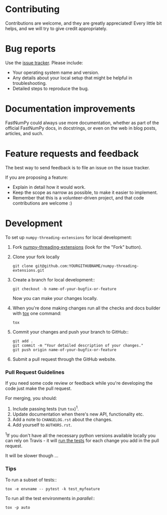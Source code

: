 # Contributing

Contributions are welcome, and they are greatly appreciated! Every
little bit helps, and we will try to give credit appropriately.

# Bug reports

Use the [issue tracker](https://github.com/Quansight/numpy-threading-extensions/issues).
Please include:

* Your operating system name and version.
* Any details about your local setup that might be helpful in troubleshooting.
* Detailed steps to reproduce the bug.

# Documentation improvements

FastNumPy could always use more documentation, whether as part of the
official FastNumPy docs, in docstrings, or even on the web in blog posts,
articles, and such.

# Feature requests and feedback

The best way to send feedback is to file an issue on the issue tracker.

If you are proposing a feature:

* Explain in detail how it would work.
* Keep the scope as narrow as possible, to make it easier to implement.
* Remember that this is a volunteer-driven project, and that code contributions are welcome :)

# Development

To set up `numpy-threading-extensions` for local development:

1. Fork [numpy-threading-extensions](https://github.com/Quansight/numpy-threading-extensions)
   (look for the "Fork" button).
2. Clone your fork locally
   ```
   git clone git@github.com:YOURGITHUBNAME/numpy-threading-extensions.git
   ```

3. Create a branch for local development::
   ```
   git checkout -b name-of-your-bugfix-or-feature
   ```

   Now you can make your changes locally.

4. When you're done making changes run all the checks and docs builder with [tox](https://tox.readthedocs.io/en/latest/install.html) one command:
   ```
   tox
   ```

5. Commit your changes and push your branch to GitHub::
   ```
   git add .
   git commit -m "Your detailed description of your changes."
   git push origin name-of-your-bugfix-or-feature
   ```

6. Submit a pull request through the GitHub website.

### Pull Request Guidelines

If you need some code review or feedback while you're developing the code just make the pull request.

For merging, you should:

1. Include passing tests (run `tox`)<sup>1</sup>.
2. Update documentation when there's new API, functionality etc.
3. Add a note to `CHANGELOG.rst` about the changes.
4. Add yourself to `AUTHORS.rst`.

<sup>1</sup>If you don't have all the necessary python versions available
locally you can rely on Travis - it will [run the
tests](https://travis-ci.org/Quansight/numpy-threading-extensions/pull_requests)
for each change you add in the pull request.

It will be slower though ...

### Tips

To run a subset of tests::
```
tox -e envname -- pytest -k test_myfeature
```

To run all the test environments in *parallel*::
```
tox -p auto
```
